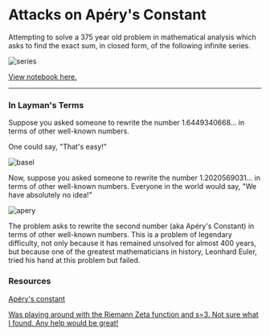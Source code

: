# Attacks on Apéry's Constant

Attempting to solve a 375 year old problem in mathematical analysis which asks to find the exact sum, in closed form, of the following infinite series.


![series](https://raw.githubusercontent.com/jagrajs/aperys-constant/master/series.png)

[View notebook here.](https://nbviewer.jupyter.org/github/jagrajs/Aperys_Constant/blob/master/Attacks_on_Apéry%27s_Constant.ipynb)

---

### In Layman's Terms

Suppose you asked someone to rewrite the number 1.6449340668... in terms of other well-known numbers.

One could say, "That's easy!"

![basel](https://raw.githubusercontent.com/jagrajs/aperys-constant/master/basel.png)

Now, suppose you asked someone to rewrite the number 1.2020569031... in terms of other well-known numbers. Everyone in the world would say, "We have absolutely no idea!"

![apery](https://raw.githubusercontent.com/jagrajs/aperys-constant/master/apery.png)

The problem asks to rewrite the second number (aka Apéry's Constant) in terms of other well-known numbers. This is a problem of legendary difficulty, not only because it has remained unsolved for almost 400 years, but because one of the greatest mathematicians in history, Leonhard Euler, tried his hand at this problem but failed.

### Resources

[Apéry's constant](https://en.wikipedia.org/wiki/Apéry%27s_constant)

[Was playing around with the Riemann Zeta function and s=3. Not sure what I found. Any help would be great!](https://www.removeddit.com/r/math/comments/2qbdk2/was_playing_around_with_the_riemann_zeta_function/)
